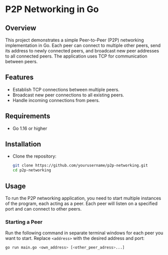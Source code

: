 # P2P Networking in Go

## Overview

This project demonstrates a simple Peer-to-Peer (P2P) networking implementation in Go. Each peer can connect to multiple other peers, send its address to newly connected peers, and broadcast new peer addresses to all connected peers. The application uses TCP for communication between peers.

## Features

- Establish TCP connections between multiple peers.
- Broadcast new peer connections to all existing peers.
- Handle incoming connections from peers.

## Requirements

- Go 1.16 or higher

## Installation

- Clone the repository:

   ```bash
   git clone https://github.com/yourusername/p2p-networking.git
   cd p2p-networking

## Usage

To run the P2P networking application, you need to start multiple instances of the program, each acting as a peer. Each peer will listen on a specified port and can connect to other peers.

### Starting a Peer

Run the following command in separate terminal windows for each peer you want to start. Replace `<address>` with the desired address and port:

```bash
go run main.go <own_address> [<other_peer_adress>...]
